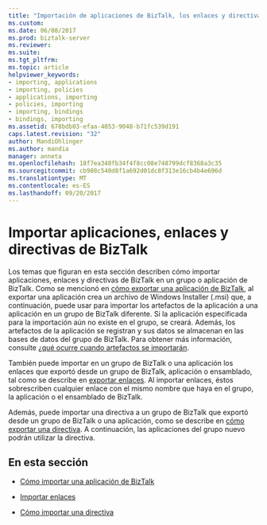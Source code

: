 ```yaml
---
title: "Importación de aplicaciones de BizTalk, los enlaces y directivas | Documentos de Microsoft"
ms.custom: 
ms.date: 06/08/2017
ms.prod: biztalk-server
ms.reviewer: 
ms.suite: 
ms.tgt_pltfrm: 
ms.topic: article
helpviewer_keywords:
- importing, applications
- importing, policies
- applications, importing
- policies, importing
- importing, bindings
- bindings, importing
ms.assetid: 678bdb03-efaa-4053-9048-b71fc539d191
caps.latest.revision: "32"
author: MandiOhlinger
ms.author: mandia
manager: anneta
ms.openlocfilehash: 18f7ea348fb34f4f8cc08e748799dcf8368a3c35
ms.sourcegitcommit: cb908c540d8f1a692d01dc8f313e16cb4b4e696d
ms.translationtype: MT
ms.contentlocale: es-ES
ms.lasthandoff: 09/20/2017
---
```

# <a name="importing-biztalk-applications-bindings-and-policies"></a>Importar aplicaciones, enlaces y directivas de BizTalk
Los temas que figuran en esta sección describen cómo importar aplicaciones, enlaces y directivas de BizTalk en un grupo o aplicación de BizTalk. Como se mencionó en [cómo exportar una aplicación de BizTalk](../core/how-to-export-a-biztalk-application.md), al exportar una aplicación crea un archivo de Windows Installer (.msi) que, a continuación, puede usar para importar los artefactos de la aplicación a una aplicación en un grupo de BizTalk diferente. Si la aplicación especificada para la importación aún no existe en el grupo, se creará. Además, los artefactos de la aplicación se registran y sus datos se almacenan en las bases de datos del grupo de BizTalk. Para obtener más información, consulte [¿qué ocurre cuando artefactos se importarán](../core/what-happens-when-artifacts-are-imported.md).  
  
 También puede importar en un grupo de BizTalk o una aplicación los enlaces que exportó desde un grupo de BizTalk, aplicación o ensamblado, tal como se describe en [exportar enlaces](../core/exporting-bindings6.md). Al importar enlaces, éstos sobrescriben cualquier enlace con el mismo nombre que haya en el grupo, la aplicación o el ensamblado de BizTalk.  
  
 Además, puede importar una directiva a un grupo de BizTalk que exportó desde un grupo de BizTalk o una aplicación, como se describe en [cómo exportar una directiva](../core/how-to-export-a-policy.md). A continuación, las aplicaciones del grupo nuevo podrán utilizar la directiva.  
  
## <a name="in-this-section"></a>En esta sección  
  
-   [Cómo importar una aplicación de BizTalk](../core/how-to-import-a-biztalk-application.md)  
  
-   [Importar enlaces](../core/importing-bindings2.md)  
  
-   [Cómo importar una directiva](../core/how-to-import-a-policy.md)